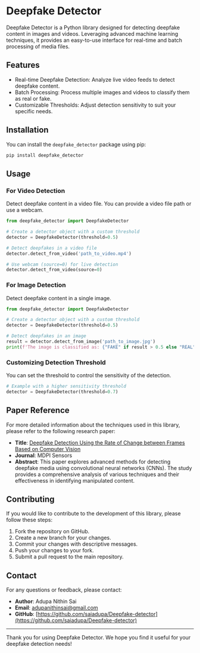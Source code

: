 # Deepfake Detector

Deepfake Detector is a Python library designed for detecting deepfake content in images and videos. Leveraging advanced machine learning techniques, it provides an easy-to-use interface for real-time and batch processing of media files.

## Features

- Real-time Deepfake Detection: Analyze live video feeds to detect deepfake content.
- Batch Processing: Process multiple images and videos to classify them as real or fake.
- Customizable Thresholds: Adjust detection sensitivity to suit your specific needs.

## Installation

You can install the `deepfake_detector` package using pip:

```bash
pip install deepfake_detector
```

## Usage

### For Video Detection

Detect deepfake content in a video file. You can provide a video file path or use a webcam.

```python
from deepfake_detector import DeepfakeDetector

# Create a detector object with a custom threshold
detector = DeepfakeDetector(threshold=0.5)

# Detect deepfakes in a video file
detector.detect_from_video('path_to_video.mp4')

# Use webcam (source=0) for live detection
detector.detect_from_video(source=0)
```

### For Image Detection

Detect deepfake content in a single image.

```python
from deepfake_detector import DeepfakeDetector

# Create a detector object with a custom threshold
detector = DeepfakeDetector(threshold=0.5)

# Detect deepfakes in an image
result = detector.detect_from_image('path_to_image.jpg')
print(f'The image is classified as: {"FAKE" if result > 0.5 else "REAL"}')
```

### Customizing Detection Threshold

You can set the threshold to control the sensitivity of the detection.

```python
# Example with a higher sensitivity threshold
detector = DeepfakeDetector(threshold=0.7)
```

## Paper Reference

For more detailed information about the techniques used in this library, please refer to the following research paper:

- **Title**: [Deepfake Detection Using the Rate of Change between Frames Based on Computer Vision](https://www.mdpi.com/1424-8220/21/21/7367)
- **Journal**: MDPI Sensors
- **Abstract**: This paper explores advanced methods for detecting deepfake media using convolutional neural networks (CNNs). The study provides a comprehensive analysis of various techniques and their effectiveness in identifying manipulated content.

## Contributing

If you would like to contribute to the development of this library, please follow these steps:

1. Fork the repository on GitHub.
2. Create a new branch for your changes.
3. Commit your changes with descriptive messages.
4. Push your changes to your fork.
5. Submit a pull request to the main repository.

## Contact

For any questions or feedback, please contact:

- **Author**: Adupa Nithin Sai
- **Email**: [adupanithinsai@gmail.com](mailto:adupanithinsai@gmail.com)
- **GitHub**: [https://github.com/saiadupa/Deepfake-detector](https://github.com/saiadupa/Deepfake-detector)

---

Thank you for using Deepfake Detector. We hope you find it useful for your deepfake detection needs!
```
